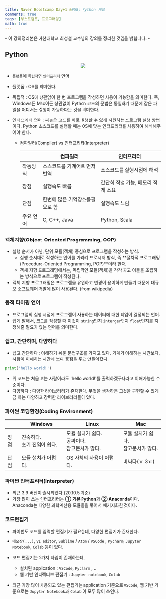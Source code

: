 ```yaml
---
title: Naver Boostcamp Day+1 &#58; Python 개요
comments: true
tags: [부스트캠프, 프로그래밍]
math: true
---
```


\- 이 강의정리본은 가천대학교 최성철 교수님의 강의를 정리한 것임을 밝힙니다. \-

## Python

<p align='center'><img src="https://user-images.githubusercontent.com/37925813/104911462-3c049380-59ce-11eb-890e-e3afcb51ab05.png"/></p>

- `플랫폼`에 `독립적`인 `인터프리터` 언어

- 플랫폼 : OS를 의미한다.

- 독립적 : OS에 상관없이 한 번 프로그램을 작성하면 사용이 가능함을 의미한다. 즉, Windows든 Mac이든 상관없이 Python 코드의 문법은 동일하기 때문에 같은 파일을 어디서든 실행이 가능하다는 것을 의미한다.

- 인터프리터 언어 : 짜놓은 코드를 바로 실행할 수 있게 지원하는 프로그램 실행 방법이다. Python 소스코드를 실행할 때는 OS에 맞는 인터프리터를 사용하여 해석해주어야 한다.

  - 컴파일러(Compiler) vs 인터프리터(Interpreter)

    |           | 컴파일러                        | 인터프리터                         |
    | --------- | ------------------------------- | ---------------------------------- |
    | 작동방식  | 소스코드를 기계어로 먼저 번역   | 소스코드를 실행시점에 해석         |
    | 장점      | 실행속도 빠름                   | 간단히 작성 가능, 메모리 적게 소요 |
    | 단점      | 한번에 많은 기억장소를필요로 함 | 실행속도 느림                      |
    | 주요 언어 | C, C++, Java                    | Python, Scala                      |



### 객체지향(Object-Oriented Programming, OOP)

- 실행 순서가 아닌, 단위 모듈(객체) 중심으로 프로그램을 작성하는 방식.
  - 실행 순서대로 작성하는 언어를 가리켜 프로시저 방식, 즉 **절차적 프로그래밍(Procedure-Oriented Programming, POP)**이라 한다.
  - 객체 지향 프로그래밍에서는, 독립적인 모듈(객체)을 각각 짜고 이들을 조립하는 방식으로 프로그램이 작성된다.
- 객체 지향 프로그래밍은 프로그램을 유연하고 변경이 용이하게 만들기 때문에 대규모 소프트웨어 개발에 많이 사용된다. (from wikipedia)



### 동적 타이핑 언어

- 프로그램의 실행 시점에 프로그램이 사용하는 데이터에 대한 타입이 결정되는 언어.
- 쉽게 말해서, 코드를 작성할 때 이것이 `string`인지 `interger`인지 `float`인지를 지정해줄 필요가 없는 언어를 의미한다.



### 쉽고, 간단하며, 다양하다

- 쉽고 간단하다 : 이해하기 쉬운 문법구조를 가지고 있다. 기계가 이해하는 시간보다, 사람이 이해하는 시간에 보다 중점을 두고 만들어졌다.

```python
print('hello world!')
```

- 위 코드는 처음 보는 사람이라도 'hello world!'를 출력하겠구나라고 이해가능한 수준이다.
- 다양하다 : 다양한 라이브러리가 존재한다. 무엇을 생각하든 그것을 구현할 수 있게끔 하는 다양하고 강력한 라이브러리들이 있다.



### 파이썬 코딩환경(Coding Environment)

|      | Windows                           | Linux                                                    | Mac                                     |
| ---- | --------------------------------- | -------------------------------------------------------- | --------------------------------------- |
| 장점 | 친숙하다. <br />초기 진입이 쉽다. | 모듈 설치가 쉽다. <br />공짜이다. <br />참고문서가 많다. | 모듈 설치가 쉽다.<br />참고문서가 많다. |
| 단점 | 모듈 설치가 어렵다.               | OS 자체의 사용이 어렵다.                                 | 비싸다(ㅠ 3ㅠ)                          |



### 파이썬 인터프리터(Interpreter)

- 최근 3.9 버전이 출시되었다.(20.10.5 기준)
- 가장 많이 쓰는 인터프리터는 **① 기본 Python**과 **② Anaconda**이다. Anaconda는 다양한 과학계산용 모듈들을 묶어서 패키지화한 것이다.



### 코드편집기

- 파이썬도 코드를 입력할 편집기가 필요한데, 다양한 편집기가 존재한다.
- `메모장(...)`, `VI editor`, `Sublime` / `Atom` / `VSCode` , `Pycharm`, `Jupyter Notebook`, `Colab` 등이 있다.
- 코드 편집기는 2가지 타입이 존재하는데,
  - 설치된 application : `VSCode`, `Pycharm` , ..
  - 웹 기반 인터랙티브 편집기 : `Jupyter notebook`, `Colab`

- 최근 가장 많이 사용되고 있는 편집기는 application 기준으로 `VSCode`, 웹 기반 기준으로는 `Jupyter Notebook`과 `Colab` 이 모두 많이 쓰인다.